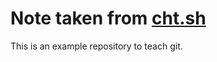 # Note taken from [cht.sh](https://cht.sh/python/:learn)

This is an example repository to teach git.
